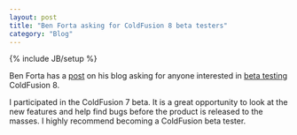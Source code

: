 ```yaml
---
layout: post
title: "Ben Forta asking for ColdFusion 8 beta testers"
category: "Blog"
---
```

{% include JB/setup %}

Ben Forta has a [post](http://www.forta.com/blog/index.cfm/2007/1/22/Anyone-Want-To-Beta-Test-Scorpio) on his blog asking for anyone interested in [beta testing](https://prerelease.adobe.com/callout/apply.html?callid={E9F64ADB-DADA-485E-BFFE-60E0D783EBEF}) ColdFusion 8.

I participated in the ColdFusion 7 beta. It is a great opportunity to look at the new features and help find bugs before the product is released to the masses. I highly recommend becoming a ColdFusion beta tester.